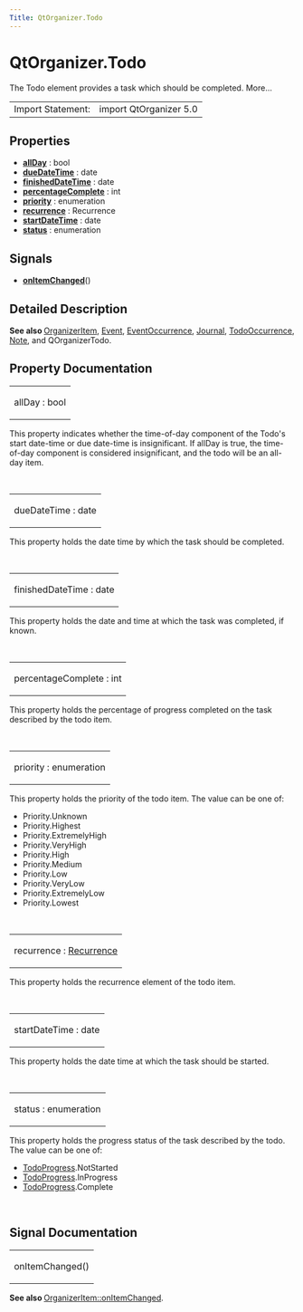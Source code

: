 ```yaml
---
Title: QtOrganizer.Todo
---
```


# QtOrganizer.Todo

<span class="subtitle"></span>
<!-- $$$Todo-brief -->
<p>The Todo element provides a task which should be completed. More...</p>
<!-- @@@Todo -->
<table class="alignedsummary">
<tr><td class="memItemLeft rightAlign topAlign"> Import Statement:</td><td class="memItemRight bottomAlign"> import QtOrganizer 5.0</td></tr></table><ul>
</ul>
<h2 id="properties">Properties</h2>
<ul>
<li class="fn"><b><b><a href="#allDay-prop">allDay</a></b></b> : bool</li>
<li class="fn"><b><b><a href="#dueDateTime-prop">dueDateTime</a></b></b> : date</li>
<li class="fn"><b><b><a href="#finishedDateTime-prop">finishedDateTime</a></b></b> : date</li>
<li class="fn"><b><b><a href="#percentageComplete-prop">percentageComplete</a></b></b> : int</li>
<li class="fn"><b><b><a href="#priority-prop">priority</a></b></b> : enumeration</li>
<li class="fn"><b><b><a href="#recurrence-prop">recurrence</a></b></b> : Recurrence</li>
<li class="fn"><b><b><a href="#startDateTime-prop">startDateTime</a></b></b> : date</li>
<li class="fn"><b><b><a href="#status-prop">status</a></b></b> : enumeration</li>
</ul>
<h2 id="signals">Signals</h2>
<ul>
<li class="fn"><b><b><a href="#onItemChanged-signal">onItemChanged</a></b></b>()</li>
</ul>
<!-- $$$Todo-description -->
<h2 id="details">Detailed Description</h2>
</p>
<p><b>See also </b><a href="QtOrganizer.OrganizerItem.md">OrganizerItem</a>, <a href="QtOrganizer.Event.md">Event</a>, <a href="QtOrganizer.EventOccurrence.md">EventOccurrence</a>, <a href="QtOrganizer.Journal.md">Journal</a>, <a href="QtOrganizer.TodoOccurrence.md">TodoOccurrence</a>, <a href="QtOrganizer.Note.md">Note</a>, and QOrganizerTodo.</p>
<!-- @@@Todo -->
<h2>Property Documentation</h2>
<!-- $$$allDay -->
<table class="qmlname"><tr valign="top" id="allDay-prop"><td class="tblQmlPropNode"><p><span class="name">allDay</span> : <span class="type">bool</span></p></td></tr></table><p>This property indicates whether the time-of-day component of the Todo's start date-time or due date-time is insignificant. If allDay is true, the time-of-day component is considered insignificant, and the todo will be an all-day item.</p>
<!-- @@@allDay -->
<br/>
<!-- $$$dueDateTime -->
<table class="qmlname"><tr valign="top" id="dueDateTime-prop"><td class="tblQmlPropNode"><p><span class="name">dueDateTime</span> : <span class="type">date</span></p></td></tr></table><p>This property holds the date time by which the task should be completed.</p>
<!-- @@@dueDateTime -->
<br/>
<!-- $$$finishedDateTime -->
<table class="qmlname"><tr valign="top" id="finishedDateTime-prop"><td class="tblQmlPropNode"><p><span class="name">finishedDateTime</span> : <span class="type">date</span></p></td></tr></table><p>This property holds the date and time at which the task was completed, if known.</p>
<!-- @@@finishedDateTime -->
<br/>
<!-- $$$percentageComplete -->
<table class="qmlname"><tr valign="top" id="percentageComplete-prop"><td class="tblQmlPropNode"><p><span class="name">percentageComplete</span> : <span class="type">int</span></p></td></tr></table><p>This property holds the percentage of progress completed on the task described by the todo item.</p>
<!-- @@@percentageComplete -->
<br/>
<!-- $$$priority -->
<table class="qmlname"><tr valign="top" id="priority-prop"><td class="tblQmlPropNode"><p><span class="name">priority</span> : <span class="type">enumeration</span></p></td></tr></table><p>This property holds the priority of the todo item. The value can be one of:</p>
<ul>
<li>Priority.Unknown</li>
<li>Priority.Highest</li>
<li>Priority.ExtremelyHigh</li>
<li>Priority.VeryHigh</li>
<li>Priority.High</li>
<li>Priority.Medium</li>
<li>Priority.Low</li>
<li>Priority.VeryLow</li>
<li>Priority.ExtremelyLow</li>
<li>Priority.Lowest</li>
</ul>
<!-- @@@priority -->
<br/>
<!-- $$$recurrence -->
<table class="qmlname"><tr valign="top" id="recurrence-prop"><td class="tblQmlPropNode"><p><span class="name">recurrence</span> : <span class="type"><a href="QtOrganizer.Recurrence.md">Recurrence</a></span></p></td></tr></table><p>This property holds the recurrence element of the todo item.</p>
<!-- @@@recurrence -->
<br/>
<!-- $$$startDateTime -->
<table class="qmlname"><tr valign="top" id="startDateTime-prop"><td class="tblQmlPropNode"><p><span class="name">startDateTime</span> : <span class="type">date</span></p></td></tr></table><p>This property holds the date time at which the task should be started.</p>
<!-- @@@startDateTime -->
<br/>
<!-- $$$status -->
<table class="qmlname"><tr valign="top" id="status-prop"><td class="tblQmlPropNode"><p><span class="name">status</span> : <span class="type">enumeration</span></p></td></tr></table><p>This property holds the progress status of the task described by the todo. The value can be one of:</p>
<ul>
<li><a href="QtOrganizer.TodoProgress.md">TodoProgress</a>.NotStarted</li>
<li><a href="QtOrganizer.TodoProgress.md">TodoProgress</a>.InProgress</li>
<li><a href="QtOrganizer.TodoProgress.md">TodoProgress</a>.Complete</li>
</ul>
<!-- @@@status -->
<br/>
<h2>Signal Documentation</h2>
<!-- $$$onItemChanged -->
<table class="qmlname"><tr valign="top" id="onItemChanged-signal"><td class="tblQmlFuncNode"><p><span class="name">onItemChanged</span>()</p></td></tr></table><p><b>See also </b><a href="QtOrganizer.OrganizerItem.md#onItemChanged-signal">OrganizerItem::onItemChanged</a>.</p>
<!-- @@@onItemChanged -->
<br/>
